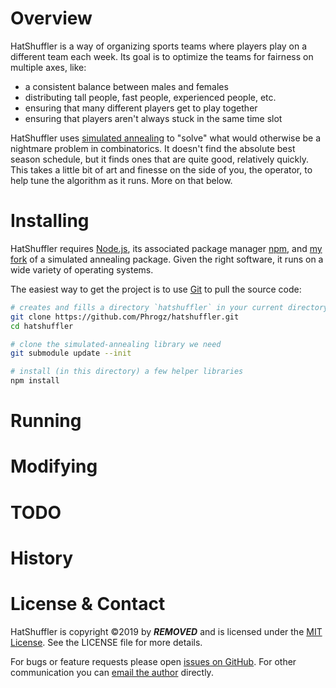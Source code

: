 # Overview
HatShuffler is a way of organizing sports teams where players play on a different team each week. Its goal is to optimize the teams for fairness on multiple axes, like:

* a consistent balance between males and females
* distributing tall people, fast people, experienced people, etc.
* ensuring that many different players get to play together
* ensuring that players aren't always stuck in the same time slot

HatShuffler uses [simulated annealing](https://en.wikipedia.org/wiki/Simulated_annealing) to "solve" what would otherwise be a nightmare problem in combinatorics. It doesn't find the absolute best season schedule, but it finds ones that are quite good, relatively quickly. This takes a little bit of art and finesse on the side of you, the operator, to help tune the algorithm as it runs. More on that below.

# Installing

HatShuffler requires [Node.js](https://nodejs.org/en/), its associated package manager [npm](https://www.npmjs.com/), and [my fork](https://github.com/Phrogz/simulated-annealing) of a simulated annealing package. Given the right software, it runs on a wide variety of operating systems.

The easiest way to get the project is to use [Git](https://git-scm.com/) to pull the source code:

```sh
# creates and fills a directory `hatshuffler` in your current directory
git clone https://github.com/Phrogz/hatshuffler.git
cd hatshuffler

# clone the simulated-annealing library we need
git submodule update --init

# install (in this directory) a few helper libraries
npm install
```

# Running

# Modifying

# TODO

# History

# License & Contact

HatShuffler is copyright ©2019 by ***REMOVED*** and is licensed under the [MIT License](http://opensource.org/licenses/MIT). See the LICENSE file for more details.

For bugs or feature requests please open [issues on GitHub](https://github.com/Phrogz/hatshuffler/issues). For other communication you can [email the author](mailto:!@phrogz.net?subject=hatshuffler) directly.
